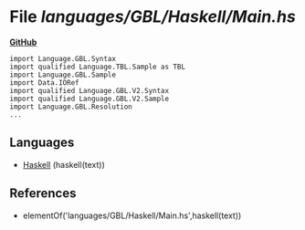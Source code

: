 # File _languages/GBL/Haskell/Main.hs_
**[GitHub](https://github.com/softlang/yas/blob/master/languages/GBL/Haskell/Main.hs)**
```
import Language.GBL.Syntax
import qualified Language.TBL.Sample as TBL
import Language.GBL.Sample
import Data.IORef
import qualified Language.GBL.V2.Syntax
import qualified Language.GBL.V2.Sample
import Language.GBL.Resolution
...
```

## Languages
* [Haskell](../languages/Haskell.md) (haskell(text))

## References
* elementOf('languages/GBL/Haskell/Main.hs',haskell(text))
